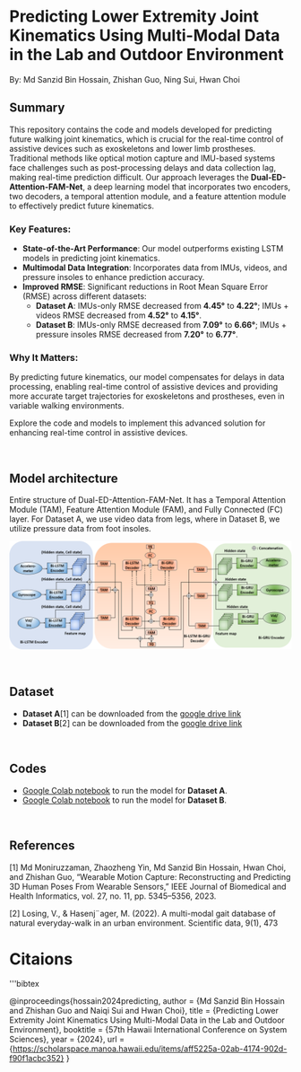 # Predicting Lower Extremity Joint Kinematics Using Multi-Modal Data in the Lab and Outdoor Environment
By: Md Sanzid Bin Hossain, Zhishan Guo, Ning Sui, Hwan Choi

## Summary

This repository contains the code and models developed for predicting future walking joint kinematics, which is crucial for the real-time control of assistive devices such as exoskeletons and lower limb prostheses. Traditional methods like optical motion capture and IMU-based systems face challenges such as post-processing delays and data collection lag, making real-time prediction difficult. Our approach leverages the **Dual-ED-Attention-FAM-Net**, a deep learning model that incorporates two encoders, two decoders, a temporal attention module, and a feature attention module to effectively predict future kinematics.

### Key Features:
- **State-of-the-Art Performance**: Our model outperforms existing LSTM models in predicting joint kinematics.
- **Multimodal Data Integration**: Incorporates data from IMUs, videos, and pressure insoles to enhance prediction accuracy.
- **Improved RMSE**: Significant reductions in Root Mean Square Error (RMSE) across different datasets:
  - **Dataset A**: IMUs-only RMSE decreased from **4.45°** to **4.22°**; IMUs + videos RMSE decreased from **4.52°** to **4.15°**.
  - **Dataset B**: IMUs-only RMSE decreased from **7.09°** to **6.66°**; IMUs + pressure insoles RMSE decreased from **7.20°** to **6.77°**.

### Why It Matters:
By predicting future kinematics, our model compensates for delays in data processing, enabling real-time control of assistive devices and providing more accurate target trajectories for exoskeletons and prostheses, even in variable walking environments.

Explore the code and models to implement this advanced solution for enhancing real-time control in assistive devices.

<br>

## Model architecture

Entire structure of Dual-ED-Attention-FAM-Net. It has a Temporal Attention Module (TAM), Feature Attention Module (FAM), and Fully Connected (FC) layer. For Dataset A, we use video data from legs, where in Dataset B, we utilize pressure data from foot insoles.

![model_architecture](Images/Dual-Encoder_decoder.png)

<br>

## Dataset

- **Dataset A**[1] can be downloaded from the [google drive link](https://drive.google.com/file/d/1TAb1LAEt8EMMI5herwQd4T3f__2TWIMe/view?usp=drive_link)
- **Dataset B**[2] can be downloaded from the [google drive link](https://drive.google.com/file/d/17EKrzZxoqofL8vzS0g3gZ1EdGdmVSQRK/view?usp=sharing)

<br>

## Codes
- [Google Colab notebook](HICCS_Dataset_A_Kinematics_prediction.ipynb) to run the model for **Dataset A**.
- [Google Colab notebook](HICCS_Dataset_B_Kinematics_prediction.ipynb) to run the model for **Dataset B**.

<br>

## References
[1] Md Moniruzzaman, Zhaozheng Yin, Md Sanzid Bin Hossain, Hwan Choi, and Zhishan Guo, “Wearable Motion Capture: Reconstructing and Predicting 3D Human Poses From Wearable Sensors,” IEEE Journal of Biomedical and Health Informatics, vol. 27, no. 11, pp. 5345–5356, 2023.

[2] Losing, V., & Hasenj¨ager, M. (2022). A multi-modal gait database of natural everyday-walk in an urban environment. Scientific data, 9(1), 473


# Citaions

'''bibtex

@inproceedings{hossain2024predicting,
  author    = {Md Sanzid Bin Hossain and Zhishan Guo and Naiqi Sui and Hwan Choi},
  title     = {Predicting Lower Extremity Joint Kinematics Using Multi-Modal Data in the Lab and Outdoor Environment},
  booktitle = {57th Hawaii International Conference on System Sciences},
  year      = {2024},
  url       = {https://scholarspace.manoa.hawaii.edu/items/aff5225a-02ab-4174-902d-f90f1acbc352}
}









